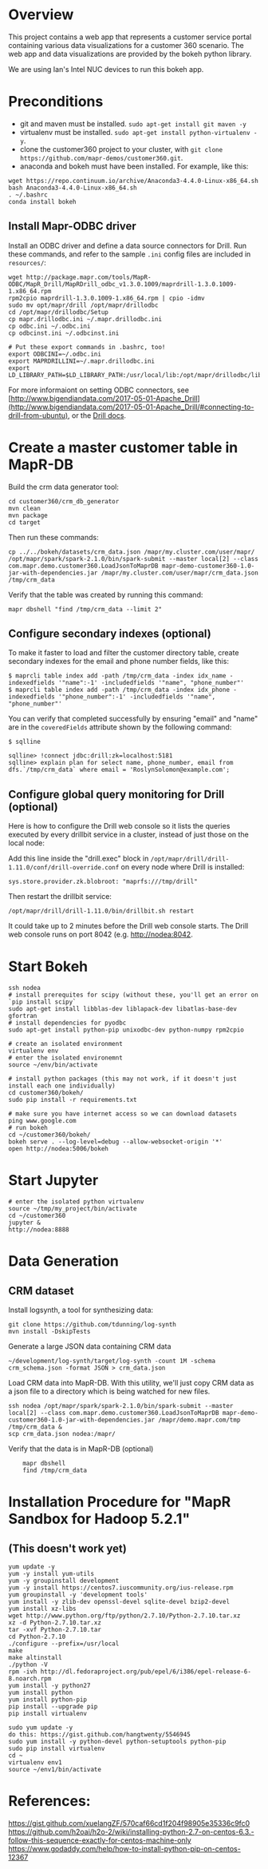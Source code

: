 # Overview

This project contains a web app that represents a customer service portal containing various data visualizations for a customer 360 scenario. The web app and data visualizations are provided by the bokeh python library.

We are using Ian's Intel NUC devices to run this bokeh app.

# Preconditions

- git and maven must be installed. `sudo apt-get install git maven -y`
- virtualenv must be installed. `sudo apt-get install python-virtualenv -y`.
- clone the customer360 project to your cluster, with `git clone https://github.com/mapr-demos/customer360.git`.
- anaconda and bokeh must have been installed. For example, like this:

```
wget https://repo.continuum.io/archive/Anaconda3-4.4.0-Linux-x86_64.sh
bash Anaconda3-4.4.0-Linux-x86_64.sh
. ~/.bashrc
conda install bokeh
```


## Install Mapr-ODBC driver

Install an ODBC driver and define a data source connectors for Drill. Run these commands, and refer to the sample `.ini` config files are included in `resources/`:

```
wget http://package.mapr.com/tools/MapR-ODBC/MapR_Drill/MapRDrill_odbc_v1.3.0.1009/maprdrill-1.3.0.1009-1.x86_64.rpm
rpm2cpio maprdrill-1.3.0.1009-1.x86_64.rpm | cpio -idmv
sudo mv opt/mapr/drill /opt/mapr/drillodbc
cd /opt/mapr/drillodbc/Setup
cp mapr.drillodbc.ini ~/.mapr.drillodbc.ini
cp odbc.ini ~/.odbc.ini
cp odbcinst.ini ~/.odbcinst.ini	

# Put these export commands in .bashrc, too!
export ODBCINI=~/.odbc.ini
export MAPRDRILLINI=~/.mapr.drillodbc.ini
export LD_LIBRARY_PATH=$LD_LIBRARY_PATH:/usr/local/lib:/opt/mapr/drillodbc/lib/64:/usr/lib64
```

For more informaiont on setting ODBC connectors, see [http://www.bigendiandata.com/2017-05-01-Apache_Drill](http://www.bigendiandata.com/2017-05-01-Apache_Drill/#connecting-to-drill-from-ubuntu), or the [Drill docs](https://drill.apache.org/docs/configuring-odbc-on-linux/#step-2:-define-the-odbc-data-sources-in-.odbc.ini).


# Create a master customer table in MapR-DB

Build the crm data generator tool:
```
cd customer360/crm_db_generator
mvn clean
mvn package
cd target
```

Then run these commands:

```
cp ../../bokeh/datasets/crm_data.json /mapr/my.cluster.com/user/mapr/
/opt/mapr/spark/spark-2.1.0/bin/spark-submit --master local[2] --class com.mapr.demo.customer360.LoadJsonToMaprDB mapr-demo-customer360-1.0-jar-with-dependencies.jar /mapr/my.cluster.com/user/mapr/crm_data.json /tmp/crm_data
```

Verify that the table was created by running this command:

```
mapr dbshell "find /tmp/crm_data --limit 2"
```

    
## Configure secondary indexes (optional)

To make it faster to load and filter the customer directory table, create secondary indexes for the email and phone number fields, like this:

```
$ maprcli table index add -path /tmp/crm_data -index idx_name -indexedfields '"name":-1' -includedfields '"name", "phone_number"'
$ maprcli table index add -path /tmp/crm_data -index idx_phone -indexedfields '"phone_number":-1' -includedfields '"name", "phone_number"'

```

You can verify that completed successfully by ensuring "email" and "name" are in the `coveredFields` attribute shown
by the following command:

```
$ sqlline

sqlline> !connect jdbc:drill:zk=localhost:5181
sqlline> explain plan for select name, phone_number, email from dfs.`/tmp/crm_data` where email = 'RoslynSolomon@example.com';
```
    
## Configure global query monitoring for Drill (optional)

Here is how to configure the Drill web console so it lists the queries executed by every drillbit service in a cluster, instead of just those on the local node: 

Add this line inside the "drill.exec" block in `/opt/mapr/drill/drill-1.11.0/conf/drill-override.conf` on every node where Drill is installed:

	sys.store.provider.zk.blobroot: "maprfs:///tmp/drill"

Then restart the drillbit service:

	/opt/mapr/drill/drill-1.11.0/bin/drillbit.sh restart

It could take up to 2 minutes before the Drill web console starts.  The Drill web console runs on port 8042 (e.g. [http://nodea:8042](http://nodea:8042).


# Start Bokeh

    ssh nodea
    # install prerequites for scipy (without these, you'll get an error on `pip install scipy`
    sudo apt-get install libblas-dev liblapack-dev libatlas-base-dev gfortran
    # install dependencies for pyodbc
    sudo apt-get install python-pip unixodbc-dev python-numpy rpm2cpio
    
    # create an isolated environment
    virtualenv env
    # enter the isolated environemnt
    source ~/env/bin/activate 
    
    # install python packages (this may not work, if it doesn't just install each one individually)
    cd customer360/bokeh/
    sudo pip install -r requirements.txt
    
    # make sure you have internet access so we can download datasets
    ping www.google.com
    # run bokeh
    cd ~/customer360/bokeh/
    bokeh serve . --log-level=debug --allow-websocket-origin '*'
    open http://nodea:5006/bokeh

# Start Jupyter

    # enter the isolated python virtualenv
    source ~/tmp/my_project/bin/activate 
    cd ~/customer360
    jupyter &
    http://nodea:8888

# Data Generation

## CRM dataset
    
Install logsynth, a tool for synthesizing data:

    git clone https://github.com/tdunning/log-synth
    mvn install -DskipTests

Generate a large JSON data containing CRM data

    ~/development/log-synth/target/log-synth -count 1M -schema crm_schema.json -format JSON > crm_data.json
    
    
Load CRM data into MapR-DB. With this utility, we'll just copy CRM data as a json file to a directory which is being watched for new files.  
    
    ssh nodea /opt/mapr/spark/spark-2.1.0/bin/spark-submit --master local[2] --class com.mapr.demo.customer360.LoadJsonToMaprDB mapr-demo-customer360-1.0-jar-with-dependencies.jar /mapr/demo.mapr.com/tmp /tmp/crm_data &
    scp crm_data.json nodea:/mapr/

Verify that the data is in MapR-DB (optional)
    
        mapr dbshell
        find /tmp/crm_data

# Installation Procedure for "MapR Sandbox for Hadoop 5.2.1"  

## (This doesn't work yet)

    yum update -y
    yum -y install yum-utils
    yum -y groupinstall development
    yum -y install https://centos7.iuscommunity.org/ius-release.rpm
    yum groupinstall -y 'development tools'
    yum install -y zlib-dev openssl-devel sqlite-devel bzip2-devel
    yum install xz-libs
    wget http://www.python.org/ftp/python/2.7.10/Python-2.7.10.tar.xz
    xz -d Python-2.7.10.tar.xz
    tar -xvf Python-2.7.10.tar
    cd Python-2.7.10
    ./configure --prefix=/usr/local
    make
    make altinstall
    ./python -V
    rpm -ivh http://dl.fedoraproject.org/pub/epel/6/i386/epel-release-6-8.noarch.rpm
    yum install -y python27
    yum install python
    yum install python-pip
    pip install --upgrade pip
    pip install virtualenv
   
    sudo yum update -y
    do this: https://gist.github.com/hangtwenty/5546945
    sudo yum install -y python-devel python-setuptools python-pip
    sudo pip install virtualenv
    cd ~
    virtualenv env1
    source ~/env1/bin/activate
    
# References:
https://gist.github.com/xuelangZF/570caf66cd1f204f98905e35336c9fc0
https://github.com/h2oai/h2o-2/wiki/installing-python-2.7-on-centos-6.3.-follow-this-sequence-exactly-for-centos-machine-only
https://www.godaddy.com/help/how-to-install-python-pip-on-centos-12367
     